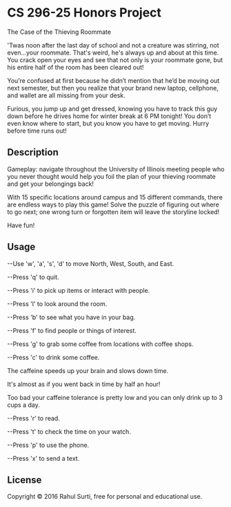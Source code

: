 # CS 296-25 Honors Project

The Case of the Thieving Roommate

'Twas noon after the last day of school and not a creature was stirring, not even...your roommate.  That's weird, he's always up and about at this time.  You crack open your eyes and see that not only is your roommate gone, but his entire half of the room has been cleared out!

You’re confused at first because he didn’t mention that he’d be moving out next semester, but then you realize that your brand new laptop, cellphone, and wallet are all missing from your desk.

Furious, you jump up and get dressed, knowing you have to track this guy down before he drives home for winter break at 6 PM tonight! You don’t even know where to start, but you know you have to get moving. Hurry before time runs out!

## Description

Gameplay: navigate throughout the University of Illinois meeting people who you never thought would help you foil the plan of your thieving roommate and get your belongings back!

With 15 specific locations around campus and 15 different commands, there are endless ways to play this game!  Solve the puzzle of figuring out where to go next; one wrong turn or forgotten item will leave the storyline locked!

Have fun!

## Usage

--Use 'w', 'a', 's', 'd' to move North, West, South, and East.

--Press 'q' to quit.

--Press 'i' to pick up items or interact with people.

--Press 'l' to look around the room.

--Press 'b' to see what you have in your bag.

--Press 'f' to find people or things of interest.

--Press 'g' to grab some coffee from locations with coffee shops.

--Press 'c' to drink some coffee.

   The caffeine speeds up your brain and slows down time.

   It's almost as if you went back in time by half an hour!

   Too bad your caffeine tolerance is pretty low and you can only drink up to 3 cups a day.

--Press 'r' to read.

--Press 't' to check the time on your watch.

--Press 'p' to use the phone.

--Press 'x' to send a text.

## License

Copyright © 2016 Rahul Surti, free for personal and educational use.
